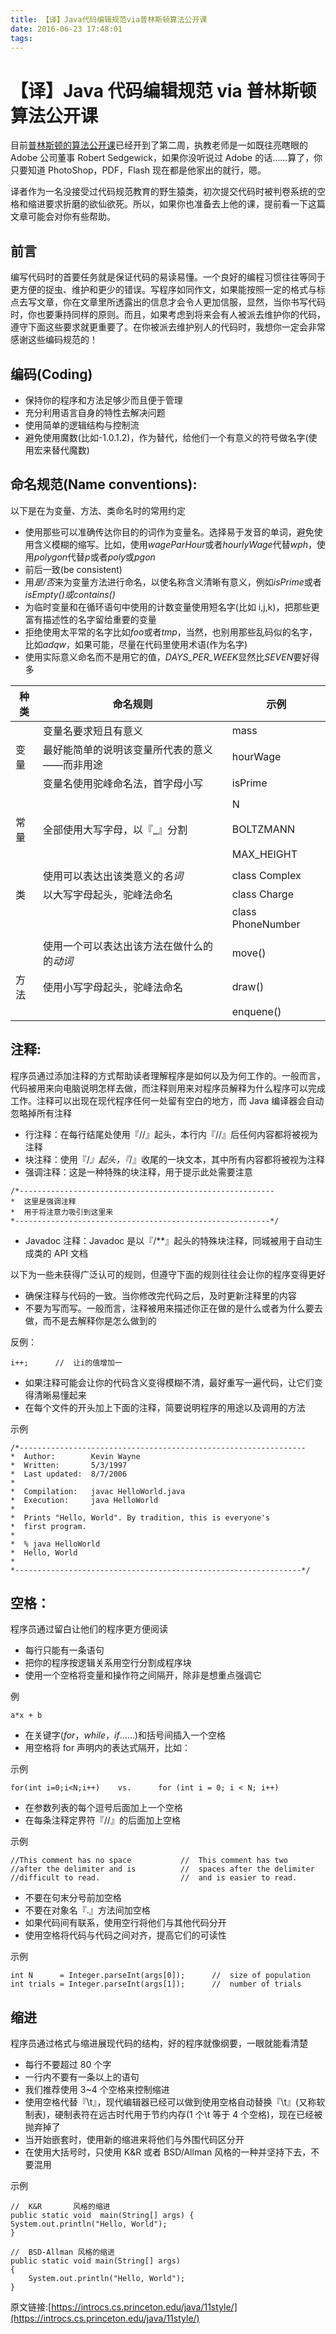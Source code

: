 ```yaml
---
title: 【译】Java代码编辑规范via普林斯顿算法公开课
date: 2016-06-23 17:48:01
tags:
---
```


# 【译】Java 代码编辑规范 via 普林斯顿算法公开课

目前[普林斯顿的算法公开课](https://class.coursera.org/algs4partI-006)已经开到了第二周，执教老师是一如既往亮瞎眼的 Adobe 公司董事 Robert Sedgewick，如果你没听说过 Adobe 的话……算了，你只要知道 PhotoShop，PDF，Flash 现在都是他家出的就行，嗯。

译者作为一名没接受过代码规范教育的野生猿类，初次提交代码时被判卷系统的空格和缩进要求折磨的欲仙欲死。所以，如果你也准备去上他的课，提前看一下这篇文章可能会对你有些帮助。

## 前言

编写代码时的首要任务就是保证代码的易读易懂。一个良好的编程习惯往往等同于更方便的捉虫、维护和更少的错误。写程序如同作文，如果能按照一定的格式与标点去写文章，你在文章里所透露出的信息才会令人更加信服，显然，当你书写代码时，你也要秉持同样的原则。而且，如果考虑到将来会有人被派去维护你的代码，遵守下面这些要求就更重要了。在你被派去维护别人的代码时，我想你一定会非常感谢这些编码规范的！

## 编码(Coding)

- 保持你的程序和方法足够少而且便于管理
- 充分利用语言自身的特性去解决问题
- 使用简单的逻辑结构与控制流
- 避免使用魔数(比如-1.0.1.2)，作为替代，给他们一个有意义的符号做名字(使用宏来替代魔数)

## 命名规范(Name conventions):

以下是在为变量、方法、类命名时的常用约定

- 使用那些可以准确传达你目的的词作为变量名。选择易于发音的单词，避免使用含义模糊的缩写。比如，使用*wageParHour*或者*hourlyWage*代替*wph*，使用*polygon*代替*p*或者*poly*或*pgon*
- 前后一致(be consistent)
- 用*是/否*来为变量方法进行命名，以使名称含义清晰有意义，例如*isPrime*或者*isEmpty()*或*contains()*
- 为临时变量和在循环语句中使用的计数变量使用短名字(比如 i,j,k)，把那些更富有描述性的名字留给重要的变量
- 拒绝使用太平常的名字比如*foo*或者*tmp*，当然，也别用那些乱码似的名字，比如*adqw*，如果可能，尽量在代码里使用术语(作为名字)
- 使用实际意义命名而不是用它的值，*DAYS_PER_WEEK*显然比*SEVEN*要好得多

<table >
<thead>
<tr>
 <th style="text-align:center;">种类</th>
 <th style="text-align:center;">命名规则</th>
 <th style="text-align:center;">示例</th>
</tr>
</thead>
<tbody>

<tr><td></td><td style="text-align:left;">变量名要求短且有意义</td><td style="text-align:left;">mass</td></tr>
<tr><td>变量</td><td style="text-align:left;">最好能简单的说明该变量所代表的意义——而非用途</td><td style="text-align:left;">hourWage</td></tr>
<tr><td></td><td style="text-align:left;">变量名使用驼峰命名法，首字母小写</td><td style="text-align:left;">isPrime</td></tr>

<tr><td colspan="3"></td></tr>

 <tr><td></td><td style="text-align:left;"></td><td style="text-align:left;">N</td></tr>
<tr><td>常量</td><td style="text-align:left;">全部使用大写字母，以『_』分割</td><td style="text-align:left;">BOLTZMANN</td></tr>
<tr><td></td><td style="text-align:left;"></td><td style="text-align:left;">MAX_HEIGHT</td></tr>

<tr><td colspan="3"></td></tr>

 <tr><td></td><td style="text-align:left;">使用可以表达出该类意义的<i>名词</i></td><td style="text-align:left;">class Complex</td></tr>
<tr> <td>类</td><td style="text-align:left;">以大写字母起头，驼峰法命名</td><td style="text-align:left;">class Charge</td></tr>
<tr><td></td><td style="text-align:left;"></td><td style="text-align:left;">class PhoneNumber</td></tr>

<tr><td colspan="3"></td></tr>

<tr><td></td><td style="text-align:left;">使用一个可以表达出该方法在做什么的的<i>动词</i></td><td style="text-align:left;">move()</td></tr>
<tr><td>方法</td><td style="text-align:left;">使用小写字母起头，驼峰法命名</td><td style="text-align:left;">draw()</td></tr>
<tr><td></td><td style="text-align:left;"></td><td style="text-align:left;">enquene()</td></tr>
</tbody></table>

## 注释:

程序员通过添加注释的方式帮助读者理解程序是如何以及为何工作的。一般而言，代码被用来向电脑说明怎样去做，而注释则用来对程序员解释为什么程序可以完成工作。注释可以出现在现代程序任何一处留有空白的地方，而 Java 编译器会自动忽略掉所有注释

- 行注释：在每行结尾处使用『//』起头，本行内『//』后任何内容都将被视为注释
- 块注释：使用『/_』起头，『_/』收尾的一块文本，其中所有内容都将被视为注释
- 强调注释：这是一种特殊的块注释，用于提示此处需要注意

```
/*---------------------------------------------------------
*  这里是强调注释
*  用于将注意力吸引到这里来
*---------------------------------------------------------*/
```

- Javadoc 注释：Javadoc 是以『/\*\*』起头的特殊块注释，同城被用于自动生成类的 API 文档

以下为一些未获得广泛认可的规则，但遵守下面的规则往往会让你的程序变得更好

- 确保注释与代码的一致。当你修改完代码之后，及时更新注释里的内容
- 不要为写而写。一般而言，注释被用来描述你正在做的是什么或者为什么要去做，而不是去解释你是怎么做到的

反例：

```
i++;      //  让i的值增加一
```

- 如果注释可能会让你的代码含义变得模糊不清，最好重写一遍代码，让它们变得清晰易懂起来
- 在每个文件的开头加上下面的注释，简要说明程序的用途以及调用的方法

示例

```
/*----------------------------------------------------------------
*  Author:        Kevin Wayne
*  Written:       5/3/1997
*  Last updated:  8/7/2006
*
*  Compilation:   javac HelloWorld.java
*  Execution:     java HelloWorld
*
*  Prints "Hello, World". By tradition, this is everyone's
*  first program.
*
*  % java HelloWorld
*  Hello, World
*
*----------------------------------------------------------------*/
```

## 空格：

程序员通过留白让他们的程序更方便阅读

- 每行只能有一条语句
- 把你的程序按逻辑关系用空行分割成程序块
- 使用一个空格将变量和操作符之间隔开，除非是想重点强调它

例

```
a*x + b
```

- 在关键字(_for_，_while_，_if_……)和括号间插入一个空格
- 用空格将 for 声明内的表达式隔开，比如：

示例

```
for(int i=0;i<N;i++)    vs.      for (int i = 0; i < N; i++)
```

- 在参数列表的每个逗号后面加上一个空格
- 在每条注释定界符『//』的后面加上空格

示例

```
//This comment has no space           //  This comment has two
//after the delimiter and is          //  spaces after the delimiter
//difficult to read.                  //  and is easier to read.
```

- 不要在句末分号前加空格
- 不要在对象名『.』方法间加空格
- 如果代码间有联系，使用空行将他们与其他代码分开
- 使用空格将代码与代码之间对齐，提高它们的可读性

示例

```
int N      = Integer.parseInt(args[0]);      //  size of population
int trials = Integer.parseInt(args[1]);      //  number of trials
```

## 缩进

程序员通过格式与缩进展现代码的结构，好的程序就像纲要，一眼就能看清楚

- 每行不要超过 80 个字
- 一行内不要有一条以上的语句
- 我们推荐使用 3~4 个空格来控制缩进
- 使用空格代替『\t』，现代编辑器已经可以做到使用空格自动替换『\t』(又称软制表)，硬制表符在远古时代用于节约内存(1 个\t 等于 4 个空格)，现在已经被抛弃掉了
- 当开始嵌套时，使用新的缩进来将他们与外围代码区分开
- 在使用大括号时，只使用 K&R 或者 BSD/Allman 风格的一种并坚持下去，不要混用

示例

```
//  K&R       风格的缩进
public static void  main(String[] args) {
System.out.println("Hello, World");
}

//  BSD-Allman 风格的缩进
public static void main(String[] args)
{
    System.out.println("Hello, World");
}
```

原文链接:[https://introcs.cs.princeton.edu/java/11style/](https://introcs.cs.princeton.edu/java/11style/)
